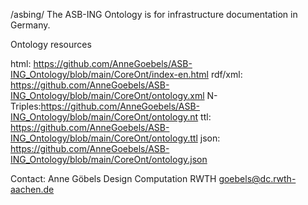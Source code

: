 /asbing/
The ASB-ING Ontology is for infrastructure documentation in Germany.

Ontology resources

html: https://github.com/AnneGoebels/ASB-ING_Ontology/blob/main/CoreOnt/index-en.html
rdf/xml: https://github.com/AnneGoebels/ASB-ING_Ontology/blob/main/CoreOnt/ontology.xml
N-Triples:https://github.com/AnneGoebels/ASB-ING_Ontology/blob/main/CoreOnt/ontology.nt
ttl: https://github.com/AnneGoebels/ASB-ING_Ontology/blob/main/CoreOnt/ontology.ttl
json: https://github.com/AnneGoebels/ASB-ING_Ontology/blob/main/CoreOnt/ontology.json

Contact:
Anne Göbels
Design Computation RWTH
goebels@dc.rwth-aachen.de
